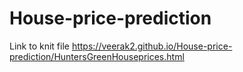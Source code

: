 # House-price-prediction

Link to knit file
https://veerak2.github.io/House-price-prediction/HuntersGreenHouseprices.html
